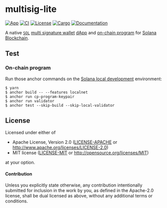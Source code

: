 # multisig-lite

[![App](https://img.shields.io/badge/App-green.svg?logo=Vercel)](
https://multisig-lite.vercel.app)
[![CI](https://github.com/keithnoguchi/multisig-lite/actions/workflows/ci.yml/badge.svg)](
https://github.com/keithnoguchi/multisig-lite/actions)
[![License](https://img.shields.io/badge/license-Apache--2.0_OR_MIT-blue.svg)](
https://github.com/keithnoguchi/multisig-lite)
[![Cargo](https://img.shields.io/crates/v/multisig-lite.svg)](
https://crates.io/crates/multisig-lite)
[![Documentation](https://docs.rs/multisig-lite/badge.svg)](
https://docs.rs/multisig-lite)

[`sol`]: https://www.tradingview.com/chart/?symbol=SOL
[multi signature wallet]: https://en.wikipedia.org/wiki/Cryptocurrency_wallet#Multisignature_wallet
[dapp]: app/README.md
[on-chain program]: programs/multisig-lite/README.md
[solana blockchain]: https://solana.com

A native [`SOL`] [multi signature wallet] [dApp] and [on-chain program]
for [Solana Blockchain].

## Test

### On-chain program

[solana local development]: https://docs.solana.com/getstarted/local

Run those anchor commands on the [Solana local development] environment:

```
$ yarn
$ anchor build -- --features localnet
$ anchor run cp-program-keypair
$ anchor run validator
$ anchor test --skip-build --skip-local-validator
```

## License

Licensed under either of

 * Apache License, Version 2.0 ([LICENSE-APACHE](LICENSE-APACHE) or http://www.apache.org/licenses/LICENSE-2.0)
 * MIT license ([LICENSE-MIT](LICENSE-MIT) or http://opensource.org/licenses/MIT)

at your option.

#### Contribution

Unless you explicitly state otherwise, any contribution intentionally submitted
for inclusion in the work by you, as defined in the Apache-2.0 license, shall be
dual licensed as above, without any additional terms or conditions.
